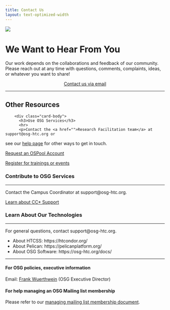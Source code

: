 ```yaml
---
title: Contact Us
layout: text-optimized-width
---
```


<img src="https://pages.cs.wisc.edu/~ckoch5/contact-photos/talk-to-us-chicago.jpeg" class="w-100" /> 

# We Want to Hear From You

Our work depends on the collaborations and feedback 
of our community. Please reach out at any time with questions, comments, 
complaints, ideas, or whatever you want to share! 

<center>
<a class="btn btn-primary me-md-2 text-dark" href="mailto:support@osg-htc.org" role="button">Contact us via email</a>
</center>

<!--
Or, just fill out the 
form below and someone will reply to you in 1-2 business days. 

 <FORM action="" method="post">
    <P>
    <LABEL for="firstname">Name</LABEL>
              <INPUT type="text" id="firstname"><BR>
    <LABEL for="email">email: </LABEL>
              <INPUT type="text" id="email"><BR>
    <input type="checkbox" id="meeting" name="meeting" value="Meet">
      <label for="meeting"> I would like to schedule a meeting.</label><br>
	<LABEL for="email">Comment: </LABEL>
              <INPUT type="text" id="email"><BR>
    <INPUT type="submit" value="Send"> <INPUT type="reset">
    </P>
 </FORM>
-->

***

## Other Resources

<div class="container-xxl">
  <div class="row border-4 border-primary ">
    <div class="col-12">
      <div class="card h-100">
        
        <div class="card-body">
          <h3>Use OSG Services</h3>
          <hr>
          <p>Contact the <a href="">Research Facilitation team</a> at support@osg-htc.org or 
see our <a href="https://portal.osg-htc.org/documentation/support_and_training/support/getting-help-from-RCFs/">help page</a> for other ways to get in touch. 

<a class="btn btn-primary me-md-2 text-dark" href="https://portal.osg-htc.org/application" role="button">Request an OSPool Account</a>

<a class="btn btn-primary me-md-2 text-dark" href="https://osgfacilitation.setmore.com/#classes" role="button">Register for trainings or events</a>
          </p>
        </div>
      </div>
    </div>
  </div>  
</div>  
<div class="container-xxl">
  <div class="row border-4 border-primary ">
    <div class="col-12">
      <div class="card h-100">
        <div class="card-body">
          <h3>Contribute to OSG Services</h3>
          <hr>
          <p>Contact the Campus Coordinator at support@osg-htc.org. 

<a class="btn btn-primary me-md-2 text-dark" href="https://osg-htc.org/campus-cyberinfrastructure.html" role="button">Learn about CC* Support</a>
</p>
        </div>
      </div>
    </div>
  </div>  
</div>
<div class="container-xxl">
  <div class="row border-4 border-primary ">
    <div class="col-12">
      <div class="card h-100">
        <div class="card-body">
          <h3>Learn About Our Technologies</h3>
          <hr>
          <p>For general questions, contact support@osg-htc.org. 
<ul>
<li>About HTCSS: https://htcondor.org/</li>
<li>About Pelican: https://pelicanplatform.org/</li>
<li>About OSG Software: https://osg-htc.org/docs/</li>
</ul>
          </p>
        </div>
      </div>
    </div>
  </div>
</div>


***

#### For OSG policies, executive information

Email: [Frank Wuerthwein](mailto:fkw@ucsd.edu) (OSG Executive Director)

#### For help managing an OSG Mailing list membership

Please refer to our [managing mailing list membership document](./community/mailing-lists).

